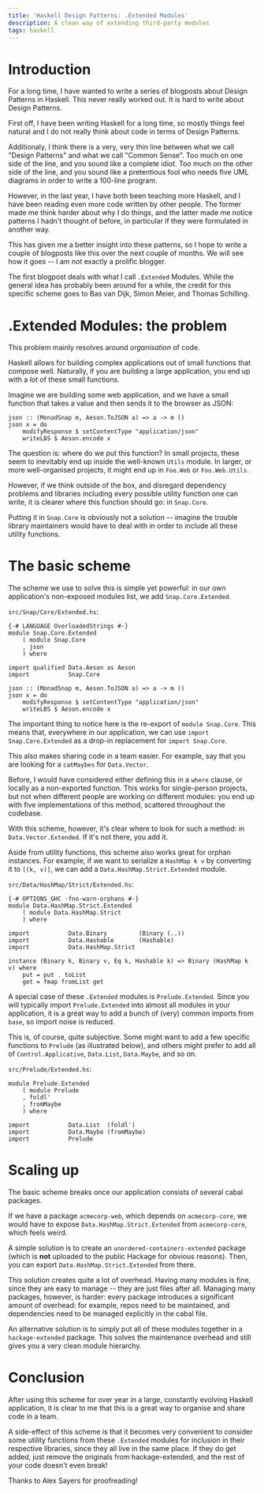 ```yaml
---
title: 'Haskell Design Patterns: .Extended Modules'
description: A clean way of extending third-party modules
tags: haskell
---
```


# Introduction

For a long time, I have wanted to write a series of blogposts about Design
Patterns in Haskell. This never really worked out. It is hard to write about
Design Patterns.

First off, I have been writing Haskell for a long time, so mostly things feel
natural and I do not really think about code in terms of Design Patterns.

Additionaly, I think there is a very, very thin line between what we call
"Design Patterns" and what we call "Common Sense". Too much on one side of the
line, and you sound like a complete idiot. Too much on the other side of the
line, and you sound like a pretentious fool who needs five UML diagrams in
order to write a 100-line program.

However, in the last year, I have both been teaching more Haskell, and I have
been reading even more code written by other people. The former made me think
harder about why I do things, and the latter made me notice patterns I hadn't
thought of before, in particular if they were formulated in another way.

This has given me a better insight into these patterns, so I hope to write a
couple of blogposts like this over the next couple of months. We will see how it
goes -- I am not exactly a prolific blogger.

The first blogpost deals with what I call `.Extended` Modules. While the general
idea has probably been around for a while, the credit for this specific scheme
goes to Bas van Dijk, Simon Meier, and Thomas Schilling.

# .Extended Modules: the problem

This problem mainly resolves around *organisation* of code.

Haskell allows for building complex applications out of small functions that
compose well. Naturally, if you are building a large application, you end up
with a *lot* of these small functions.

Imagine we are building some web application, and we have a small function that
takes a value and then sends it to the browser as JSON:

~~~~~{.haskell}
json :: (MonadSnap m, Aeson.ToJSON a) => a -> m ()
json x = do
    modifyResponse $ setContentType "application/json"
    writeLBS $ Aeson.encode x
~~~~~

The question is: where do we put this function? In small projects, these seem to
inevitably end up inside the well-known `Utils` module. In larger, or more
well-organised projects, it might end up in `Foo.Web` or `Foo.Web.Utils`.

However, if we think outside of the box, and disregard dependency problems and
libraries including every possible utility function one can write, it is clearer
where this function should go: in `Snap.Core`.

Putting it in `Snap.Core` is obviously not a solution -- imagine the trouble
library maintainers would have to deal with in order to include all these
utility functions.

# The basic scheme

The scheme we use to solve this is simple yet powerful: in our own application's
non-exposed modules list, we add `Snap.Core.Extended`.

`src/Snap/Core/Extended.hs`:

~~~~~{.haskell}
{-# LANGUAGE OverloadedStrings #-}
module Snap.Core.Extended
    ( module Snap.Core
    , json
    ) where

import qualified Data.Aeson as Aeson
import           Snap.Core

json :: (MonadSnap m, Aeson.ToJSON a) => a -> m ()
json x = do
    modifyResponse $ setContentType "application/json"
    writeLBS $ Aeson.encode x
~~~~~

The important thing to notice here is the re-export of `module Snap.Core`. This
means that, everywhere in our application, we can use `import
Snap.Core.Extended` as a drop-in replacement for `import Snap.Core`.

This also makes sharing code in a team easier. For example, say that you are
looking for a `catMaybes` for `Data.Vector`.

Before, I would have considered either defining this in a `where` clause, or
locally as a non-exported function. This works for single-person projects, but
not when different people are working on different modules: you end up with five
implementations of this method, scattered throughout the codebase.

With this scheme, however, it's clear where to look for such a method: in
`Data.Vector.Extended`. If it's not there, you add it.

Aside from utility functions, this scheme also works great for orphan instances.
For example, if we want to serialize a `HashMap k v` by converting it to
`[(k, v)]`, we can add a `Data.HashMap.Strict.Extended` module.

`src/Data/HashMap/Strict/Extended.hs`:

~~~~~{.haskell}
{-# OPTIONS_GHC -fno-warn-orphans #-}
module Data.HashMap.Strict.Extended
    ( module Data.HashMap.Strict
    ) where

import           Data.Binary         (Binary (..))
import           Data.Hashable       (Hashable)
import           Data.HashMap.Strict

instance (Binary k, Binary v, Eq k, Hashable k) => Binary (HashMap k v) where
    put = put . toList
    get = fmap fromList get
~~~~~

A special case of these `.Extended` modules is `Prelude.Extended`. Since you will
typically import `Prelude.Extended` into almost all modules in your application,
it is a great way to add a bunch of (very) common imports from `base`, so import
noise is reduced.

This is, of course, quite subjective. Some might want to add a few specific
functions to `Prelude` (as illustrated below), and others might prefer to add
all of `Control.Applicative`, `Data.List`, `Data.Maybe`, and so on.

`src/Prelude/Extended.hs`:

~~~~~{.haskell}
module Prelude.Extended
    ( module Prelude
    , foldl'
    , fromMaybe
    ) where

import           Data.List  (foldl')
import           Data.Maybe (fromMaybe)
import           Prelude
~~~~~

# Scaling up

The basic scheme breaks once our application consists of several cabal packages.

If we have a package `acmecorp-web`, which depends on `acmecorp-core`, we would
have to expose `Data.HashMap.Strict.Extended` from `acmecorp-core`, which feels
weird.

A simple solution is to create an `unordered-containers-extended` package (which
is **not** uploaded to the public Hackage for obvious reasons). Then, you can
export `Data.HashMap.Strict.Extended` from there.

This solution creates quite a lot of overhead. Having many modules is fine,
since they are easy to manage -- they are just files after all. Managing many
packages, however, is harder: every package introduces a significant amount of
overhead: for example, repos need to be maintained, and dependencies need to be
managed explicitly in the cabal file.

An alternative solution is to simply put all of these modules together in a
`hackage-extended` package. This solves the maintenance overhead and still gives
you a very clean module hierarchy.

# Conclusion

After using this scheme for over year in a large, constantly evolving Haskell
application, it is clear to me that this is a great way to organise and share
code in a team.

A side-effect of this scheme is that it becomes very convenient to consider some
utility functions from these `.Extended` modules for inclusion in their respective
libraries, since they all live in the same place. If they do get added, just
remove the originals from hackage-extended, and the rest of your code doesn't
even break!

Thanks to Alex Sayers for proofreading!

